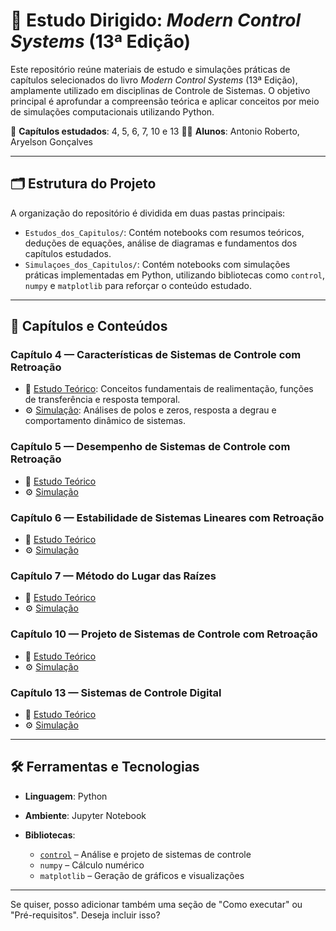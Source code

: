 # 📘 Estudo Dirigido: *Modern Control Systems* (13ª Edição)

Este repositório reúne materiais de estudo e simulações práticas de capítulos selecionados do livro *Modern Control Systems* (13ª Edição), amplamente utilizado em disciplinas de Controle de Sistemas. O objetivo principal é aprofundar a compreensão teórica e aplicar conceitos por meio de simulações computacionais utilizando Python.

📌 **Capítulos estudados**: 4, 5, 6, 7, 10 e 13
👨‍🎓 **Alunos**: Antonio Roberto, Aryelson Gonçalves

---

## 🗂️ Estrutura do Projeto

A organização do repositório é dividida em duas pastas principais:

* `Estudos_dos_Capitulos/`: Contém notebooks com resumos teóricos, deduções de equações, análise de diagramas e fundamentos dos capítulos estudados.
* `Simulaçoes_dos_Capitulos/`: Contém notebooks com simulações práticas implementadas em Python, utilizando bibliotecas como `control`, `numpy` e `matplotlib` para reforçar o conteúdo estudado.

---

## 📖 Capítulos e Conteúdos

### **Capítulo 4 — Características de Sistemas de Controle com Retroação**

* 📄 [Estudo Teórico](./Estudos_dos_Capitulos/Capitulo_4.ipynb): Conceitos fundamentais de realimentação, funções de transferência e resposta temporal.
* ⚙️ [Simulação](./Simulaçoes_dos_Capitulos/Capitulo_4.ipynb): Análises de polos e zeros, resposta a degrau e comportamento dinâmico de sistemas.

### **Capítulo 5 — Desempenho de Sistemas de Controle com Retroação**

* 📄 [Estudo Teórico](./Estudos_dos_Capitulos/Capitulo_5.ipynb)
* ⚙️ [Simulação](./Simulaçoes_dos_Capitulos/Capitulo_5.ipynb)

### **Capítulo 6 — Estabilidade de Sistemas Lineares com Retroação**

* 📄 [Estudo Teórico](./Estudos_dos_Capitulos/Capitulo_6.ipynb)
* ⚙️ [Simulação](./Simulaçoes_dos_Capitulos/Capitulo_6.ipynb)

### **Capítulo 7 — Método do Lugar das Raízes**

* 📄 [Estudo Teórico](./Estudos_dos_Capitulos/Capitulo_7.ipynb)
* ⚙️ [Simulação](./Simulaçoes_dos_Capitulos/Capitulo_7.ipynb)

### **Capítulo 10 — Projeto de Sistemas de Controle com Retroação**

* 📄 [Estudo Teórico](./Estudos_dos_Capitulos/Capitulo_10.ipynb)
* ⚙️ [Simulação](./Simulaçoes_dos_Capitulos/Capitulo_10.ipynb)

### **Capítulo 13 — Sistemas de Controle Digital**

* 📄 [Estudo Teórico](./Estudos_dos_Capitulos/Capitulo_13.ipynb)
* ⚙️ [Simulação](./Simulaçoes_dos_Capitulos/Capitulo_13.ipynb)

---

## 🛠️ Ferramentas e Tecnologias

* **Linguagem**: Python
* **Ambiente**: Jupyter Notebook
* **Bibliotecas**:

  * [`control`](https://python-control.readthedocs.io/) – Análise e projeto de sistemas de controle
  * `numpy` – Cálculo numérico
  * `matplotlib` – Geração de gráficos e visualizações

---

Se quiser, posso adicionar também uma seção de "Como executar" ou "Pré-requisitos". Deseja incluir isso?
